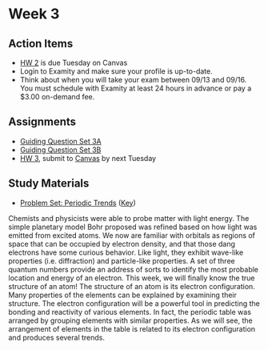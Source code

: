 # Week 3



## Action Items
* [HW 2](https://genchem.science.psu.edu/homework-2-houck) is due Tuesday on Canvas
* Login to Examity and make sure your profile is up-to-date.
* Think about when you will take your exam between 09/13 and 09/16.  You must schedule with Examity at least 24 hours in advance or pay a $3.00 on-demand fee.


## Assignments
 
- [Guiding Question Set 3A](https://psu.instructure.com/courses/1866869/quizzes/3317727) 
- [Guiding Question Set 3B](https://psu.instructure.com/courses/1866869/quizzes/3317742)
- [HW 3](https://genchem.science.psu.edu/homework-3-houck), submit to [Canvas](https://psu.instructure.com/courses/1866869/modules) by next Tuesday

## Study Materials
- [Problem Set: Periodic Trends](https://media.ed.science.psu.edu/sites/media/ed/files/documents/periodic_trends.pdf) ([Key](https://media.ed.science.psu.edu/sites/media/ed/files/documents/periodic_trends_key.pdf))


Chemists and physicists were able to probe matter with light energy.  The simple planetary model Bohr proposed was refined based on how light was emitted from excited atoms.  We now are familiar with orbitals as regions of space that can be occupied by electron density, and that those dang electrons have some curious behavior. Like light, they exhibit wave-like properties (i.e. diffraction) and particle-like properties.   A set of three quantum numbers provide an address of sorts to identify the most probable location and energy of an electron.
This week, we will finally know the true structure of an atom!  The structure of an atom is its electron configuration.  Many properties of the elements can be explained by examining their structure.  The electron configuration will be a powerful tool in predicting the bonding and reactivity of various elements.
In fact, the periodic table was arranged by grouping elements with similar properties.  As we will see, the arrangement of elements in the table is related to its electron configuration and produces several trends.

